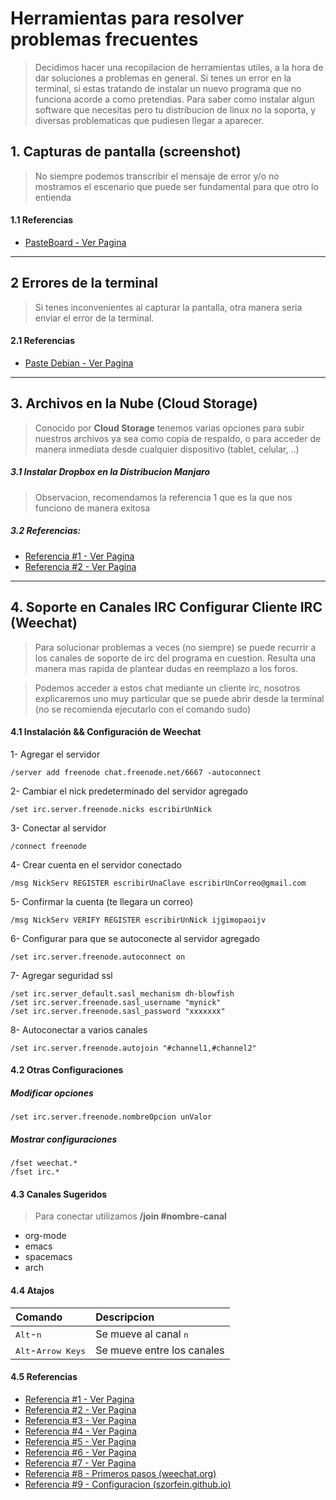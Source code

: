 # Herramientas para resolver problemas frecuentes

> Decidimos hacer una recopilacion de herramientas utiles, a la hora de dar soluciones 
> a problemas en general. Si tenes un error en la terminal, si estas tratando de instalar
> un nuevo programa que no funciona acorde a como pretendias. Para saber como instalar
> algun software que necesitas pero tu distribucion de linux no la soporta, y diversas
> problematicas que pudiesen llegar a aparecer.

## 1. Capturas de pantalla (screenshot)
> No siempre podemos transcribir el mensaje de error y/o no mostramos el escenario
> que puede ser fundamental para que otro lo entienda

#### 1.1 Referencias
- [PasteBoard - Ver Pagina](https://pasteboard.co/)

- - -

## 2 Errores de la terminal
> Si tenes inconvenientes al capturar la pantalla, otra manera seria enviar el error 
> de la terminal.

#### 2.1 Referencias
- [Paste Debian - Ver Pagina](https://paste.debian.net/)

- - -

## 3. Archivos en la Nube (Cloud Storage)
> Conocido por **Cloud Storage** tenemos varias opciones para subir nuestros archivos
> ya sea como copia de respaldo, o para acceder de manera inmediata desde cualquier
> dispositivo (tablet, celular, ..)

##### 3.1 Instalar Dropbox en la Distribucion Manjaro
> Observacion, recomendamos la referencia 1 que es la que nos funciono de manera exitosa

##### 3.2 Referencias:
- [Referencia #1 - Ver Pagina](https://medium.com/@mahekarim/install-dropbox-on-arch-linux-or-manjaro-kde-fa06be45d550)
- [Referencia #2 - Ver Pagina](https://www.gestionatuweb.net/instalar-dropbox-en-manjaro-18-illyria/)

- - - 

## 4. Soporte en Canales IRC Configurar Cliente IRC (Weechat)
>Para solucionar problemas a veces (no siempre) se puede recurrir a los canales de soporte de irc
>del programa en cuestion. Resulta una manera mas rapida de plantear dudas en reemplazo a los foros.

>Podemos acceder a estos chat mediante un cliente irc, nosotros explicaremos uno muy particular 
>que se puede abrir desde la terminal (no se recomienda ejecutarlo con el comando sudo)

#### 4.1 Instalación && Configuración de Weechat
1- Agregar el servidor

```
/server add freenode chat.freenode.net/6667 -autoconnect
```

2- Cambiar el nick predeterminado del servidor agregado

```
/set irc.server.freenode.nicks escribirUnNick
```

3- Conectar al servidor

```
/connect freenode
```

4- Crear cuenta en el servidor conectado

```
/msg NickServ REGISTER escribirUnaClave escribirUnCorreo@gmail.com
```

5- Confirmar la cuenta (te llegara un correo)

```
/msg NickServ VERIFY REGISTER escribirUnNick ijgimopaoijv
```

6- Configurar para que se autoconecte al servidor agregado

```
/set irc.server.freenode.autoconnect on
```

7- Agregar seguridad ssl

```
/set irc.server_default.sasl_mechanism dh-blowfish
/set irc.server.freenode.sasl_username "mynick"
/set irc.server.freenode.sasl_password "xxxxxxx"
```

8- Autoconectar a varios canales

```
/set irc.server.freenode.autojoin "#channel1,#channel2"
```

#### 4.2 Otras Configuraciones

##### Modificar opciones

```
/set irc.server.freenode.nombreOpcion unValor
```

##### Mostrar configuraciones

```
/fset weechat.*
/fset irc.*
```

#### 4.3 Canales Sugeridos
> Para conectar utilizamos **/join #nombre-canal**

- org-mode
- emacs
- spacemacs
- arch

#### 4.4 Atajos

| Comando                              | Descripcion                    |
| :----------                          | :-------------------------     |
| <kbd>Alt</kbd>-<kbd>n</kbd>          | Se mueve al canal <kbd>n</kbd> |
| <kbd>Alt</kbd>-<kbd>Arrow Keys</kbd> | Se mueve entre los canales     |


#### 4.5 Referencias

- [Referencia #1 - Ver Pagina](http://www.chiark.greenend.org.uk/doc/weechat-doc/html/weechat_quickstart.en.html)
- [Referencia #2 - Ver Pagina](https://freenode.net/kb/answer/registration) 
- [Referencia #3 - Ver Pagina](https://wiki.archlinux.org/index.php/WeeChat) 
- [Referencia #4 - Ver Pagina](https://freenode.net/kb/answer/weechat)
- [Referencia #5 - Ver Pagina](https://weechat.org/files/doc/stable/weechat_quickstart.en.html)
- [Referencia #6 - Ver Pagina](https://weechat.org/files/doc/devel/weechat_quickstart.en.html)
- [Referencia #7 - Ver Pagina](https://weechat.org/files/doc/stable/weechat_quickstart.es.html)
- [Referencia #8 - Primeros pasos (weechat.org)](https://weechat.org/files/doc/stable/weechat_quickstart.en.html) 
- [Referencia #9 - Configuracion (szorfein.github.io)](https://szorfein.github.io/weechat/tor/configure-weechat/)

